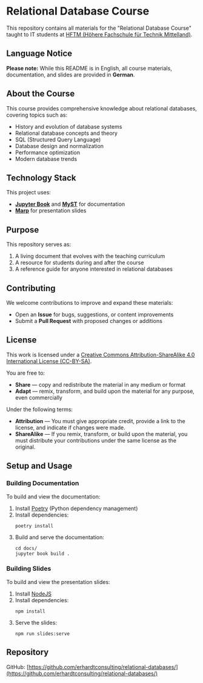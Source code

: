 # Relational Database Course

This repository contains all materials for the "Relational Database Course" taught to IT students at [HFTM (Höhere Fachschule für Technik Mittelland)](https://www.hftm.ch/).

## Language Notice

**Please note:** While this README is in English, all course materials, documentation, and slides are provided in **German**.

## About the Course

This course provides comprehensive knowledge about relational databases, covering topics such as:

- History and evolution of database systems
- Relational database concepts and theory
- SQL (Structured Query Language)
- Database design and normalization
- Performance optimization
- Modern database trends

## Technology Stack

This project uses:

- **[Jupyter Book](https://jupyterbook.org/)** and **[MyST](https://myst-parser.readthedocs.io/)** for documentation
- **[Marp](https://marp.app/)** for presentation slides

## Purpose

This repository serves as:

1. A living document that evolves with the teaching curriculum
2. A resource for students during and after the course
3. A reference guide for anyone interested in relational databases

## Contributing

We welcome contributions to improve and expand these materials:

- Open an **Issue** for bugs, suggestions, or content improvements
- Submit a **Pull Request** with proposed changes or additions

## License

This work is licensed under a [Creative Commons Attribution-ShareAlike 4.0 International License (CC-BY-SA)](https://creativecommons.org/licenses/by-sa/4.0/).

You are free to:
- **Share** — copy and redistribute the material in any medium or format
- **Adapt** — remix, transform, and build upon the material for any purpose, even commercially

Under the following terms:
- **Attribution** — You must give appropriate credit, provide a link to the license, and indicate if changes were made.
- **ShareAlike** — If you remix, transform, or build upon the material, you must distribute your contributions under the same license as the original.

## Setup and Usage

### Building Documentation

To build and view the documentation:

1. Install [Poetry](https://python-poetry.org/) (Python dependency management)
2. Install dependencies:
   ```
   poetry install
   ```
3. Build and serve the documentation:
   ```
   cd docs/
   jupyter book build .
   ```

### Building Slides

To build and view the presentation slides:

1. Install [NodeJS](https://nodejs.org/)
2. Install dependencies:
   ```
   npm install
   ```
3. Serve the slides:
   ```
   npm run slides:serve
   ```

## Repository

GitHub: [https://github.com/erhardtconsulting/relational-databases/](https://github.com/erhardtconsulting/relational-databases/)
